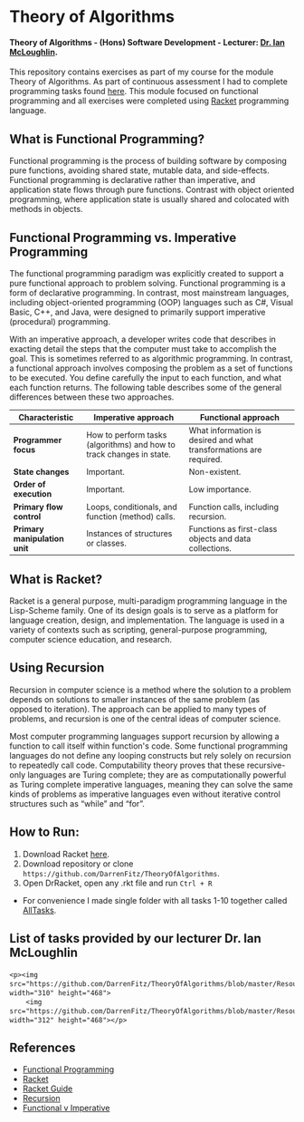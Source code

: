 # Theory of Algorithms
#### Theory of Algorithms - (Hons) Software Development - Lecturer: [Dr. Ian McLoughlin](https://ianmcloughlin.github.io/).
This repository contains exercises as part of my course for the module Theory of Algorithms. As part of continuous assessment I had to complete programming tasks found [here](https://github.com/DarrenFitz/TheoryOfAlgorithms/tree/master/Programming_Tasks).  This module focused on functional programming and all exercises were completed using [Racket](https://racket-lang.org/) programming language.

## What is Functional Programming?
Functional programming is the process of building software by composing pure functions, avoiding shared state, mutable data, and side-effects. Functional programming is declarative rather than imperative, and application state flows through pure functions. Contrast with object oriented programming, where application state is usually shared and colocated with methods in objects.

## Functional Programming vs. Imperative Programming
The functional programming paradigm was explicitly created to support a pure functional approach to problem solving. Functional programming is a form of declarative programming. In contrast, most mainstream languages, including object-oriented programming (OOP) languages such as C#, Visual Basic, C++, and Java, were designed to primarily support imperative (procedural) programming.

With an imperative approach, a developer writes code that describes in exacting detail the steps that the computer must take to accomplish the goal. This is sometimes referred to as algorithmic programming. In contrast, a functional approach involves composing the problem as a set of functions to be executed. You define carefully the input to each function, and what each function returns. The following table describes some of the general differences between these two approaches.

| Characteristic | Imperative approach | Functional approach |
| --- | --- | --- | 
| **Programmer focus** | How to perform tasks (algorithms) and how to track changes in state. | What information is desired and what transformations are required. |
| **State changes** | Important. | Non-existent. |
| **Order of execution**| Important. | Low importance. |
| **Primary flow control** | Loops, conditionals, and function (method) calls. | Function calls, including recursion. |
| **Primary manipulation unit** | Instances of structures or classes. | Functions as first-class objects and data collections. |

## What is Racket?
Racket is a general purpose, multi-paradigm programming language in the Lisp-Scheme family. One of its design goals is to serve as a platform for language creation, design, and implementation. The language is used in a variety of contexts such as scripting, general-purpose programming, computer science education, and research.

## Using Recursion
Recursion in computer science is a method where the solution to a problem depends on solutions to smaller instances of the same problem (as opposed to iteration). The approach can be applied to many types of problems, and recursion is one of the central ideas of computer science.

Most computer programming languages support recursion by allowing a function to call itself within function's code. Some functional programming languages do not define any looping constructs but rely solely on recursion to repeatedly call code. Computability theory proves that these recursive-only languages are Turing complete; they are as computationally powerful as Turing complete imperative languages, meaning they can solve the same kinds of problems as imperative languages even without iterative control structures such as “while” and “for”.

## How to Run:
1. Download Racket [here](http://racket-lang.org/download/).
2. Download repository or clone `https://github.com/DarrenFitz/TheoryOfAlgorithms`.
3. Open DrRacket, open any .rkt file and run `Ctrl + R`

* For convenience I made single folder with all tasks 1-10 together called [AllTasks](https://github.com/DarrenFitz/TheoryOfAlgorithms/tree/master/Programming_Tasks/AllTasks).

## List of tasks provided by our lecturer Dr. Ian McLoughlin
	<p><img src="https://github.com/DarrenFitz/TheoryOfAlgorithms/blob/master/Resources/problems1.PNG" width="310" height="468">
		<img src="https://github.com/DarrenFitz/TheoryOfAlgorithms/blob/master/Resources/problems2.PNG" width="312" height="468"></p>

## References
* [Functional Programming](https://medium.com/javascript-scene/master-the-javascript-interview-what-is-functional-programming-7f218c68b3a0)
* [Racket](https://en.wikipedia.org/wiki/Racket_(programming_language))
* [Racket Guide](https://docs.racket-lang.org/reference/)
* [Recursion](https://en.wikipedia.org/wiki/Recursion_(computer_science)) 
* [Functional v Imperative](https://docs.microsoft.com/en-us/dotnet/csharp/programming-guide/concepts/linq/functional-programming-vs-imperative-programming)

